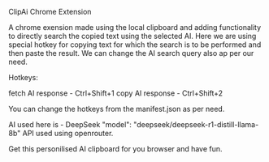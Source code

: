 ClipAi Chrome Extension

A chrome exension made using the local clipboard and adding functionality to directly search the copied text using the selected AI. 
Here we are using special hotkey for copying text for which the search is to be performed and then paste the result.
We can change the AI search query also ap per our need.

Hotkeys:

fetch AI response - Ctrl+Shift+1
copy AI response - Ctrl+Shift+2

You can change the hotkeys from the manifest.json as per need.

AI used here is - DeepSeek "model": "deepseek/deepseek-r1-distill-llama-8b" 
API used using openrouter.

Get this personilised AI clipboard for you browser and have fun.

